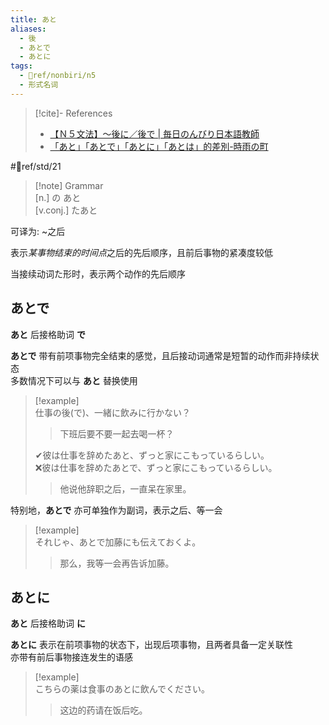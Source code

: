 ```yaml
---
title: あと
aliases:
  - 後
  - あとで
  - あとに
tags:
  - 📖ref/nonbiri/n5
  - 形式名词
---
```

> [!cite]- References  
> - [【Ｎ５文法】～後に／後で | 毎日のんびり日本語教師](https://mainichi-nonbiri.com/grammar/n5-atoni/)  
> - [「あと」「あとで」「あとに」「あとは」的差別-時雨の町](https://www.sigure.tw/learn-japanese/mix/difference/ato-atode-atoni-atoha)  

 #📖ref/std/21  

> [!note] Grammar  
> [n.] の あと  
> [v.conj.] たあと  

可译为: ~之后  

表示*某事物结束的时间点*之后的先后顺序，且前后事物的紧凑度较低  

当接续动词た形时，表示两个动作的先后顺序  

## あとで

**あと** 后接格助词 **で**  

**あとで** 带有前项事物完全结束的感觉，且后接动词通常是短暂的动作而非持续状态  
多数情况下可以与 **あと** 替换使用  

> [!example]  
> 仕事の後(で)、一緒に飲みに行かない？  
> > 下班后要不要一起去喝一杯？  
> 
> ✔彼は仕事を辞めたあと、ずっと家にこもっているらしい。  
> ❌彼は仕事を辞めたあとで、ずっと家にこもっているらしい。  
> > 他说他辞职之后，一直呆在家里。  

特别地，**あとで** 亦可单独作为副词，表示之后、等一会  

> [!example]  
> それじゃ、あとで加藤にも伝えておくよ。  
> > 那么，我等一会再告诉加藤。  

## あとに

**あと** 后接格助词 **に**  

**あとに** 表示在前项事物的状态下，出现后项事物，且两者具备一定关联性  
亦带有前后事物接连发生的语感  

> [!example]  
> こちらの薬は食事のあとに飲んでください。  
> > 这边的药请在饭后吃。  